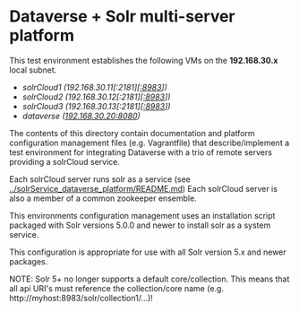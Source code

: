 Dataverse + Solr multi-server platform
===============================================

This test environment establishes the following VMs on the **192.168.30.x** local subnet.

+ *solrCloud1 (192.168.30.11\[:2181\]\[[:8983](http://192.168.30.11:8983/solr)\])*
+ *solrCloud2 (192.168.30.12\[:2181\]\[[:8983](http://192.168.30.12:8983/solr)\])*
+ *solrCloud3 (192.168.30.13\[:2181\]\[[:8983](http://192.168.30.13:8983/solr)\])*
+ *dataverse ([192.168.30.20:8080](http://192.168.30.20:8080))*

The contents of this directory contain documentation and platform configuration management files 
(e.g. Vagrantfile) that describe/implement a test environment for integrating Dataverse with a 
trio of remote servers providing a solrCloud service. 

Each solrCloud server runs solr as a service (see [../solrService_dataverse_platform/README.md](../solrService_dataverse_platform/README.md)) 
Each solrCloud server is also a member of a common zookeeper ensemble.

This environments configuration management uses an installation script packaged with Solr versions 
5.0.0 and newer to install solr as a system service.

This configuration is appropriate for use with all Solr version 5.x and newer packages.

NOTE: Solr 5+ no longer supports a default core/collection. This means that all api URI's must 
reference the collection/core name (e.g. http://myhost:8983/solr/collection1/...)!
